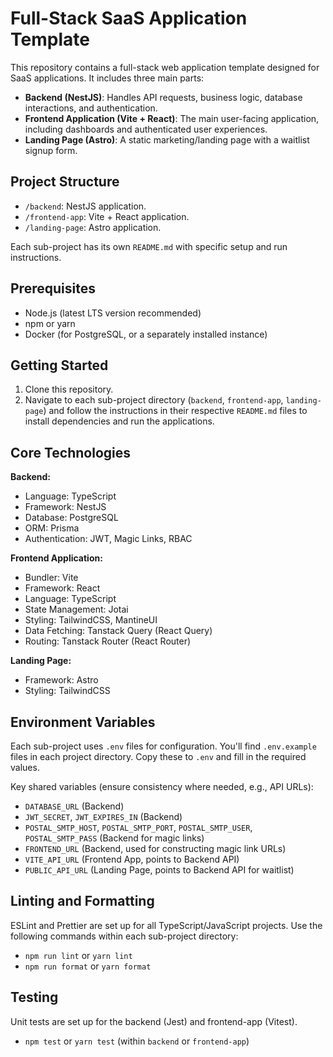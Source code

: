 # Full-Stack SaaS Application Template

This repository contains a full-stack web application template designed for SaaS applications. It includes three main parts:

- **Backend (NestJS)**: Handles API requests, business logic, database interactions, and authentication.
- **Frontend Application (Vite + React)**: The main user-facing application, including dashboards and authenticated user experiences.
- **Landing Page (Astro)**: A static marketing/landing page with a waitlist signup form.

## Project Structure

- `/backend`: NestJS application.
- `/frontend-app`: Vite + React application.
- `/landing-page`: Astro application.

Each sub-project has its own `README.md` with specific setup and run instructions.

## Prerequisites

- Node.js (latest LTS version recommended)
- npm or yarn
- Docker (for PostgreSQL, or a separately installed instance)

## Getting Started

1. Clone this repository.
2. Navigate to each sub-project directory (`backend`, `frontend-app`, `landing-page`) and follow the instructions in their respective `README.md` files to install dependencies and run the applications.

## Core Technologies

**Backend:**
- Language: TypeScript
- Framework: NestJS
- Database: PostgreSQL
- ORM: Prisma
- Authentication: JWT, Magic Links, RBAC

**Frontend Application:**
- Bundler: Vite
- Framework: React
- Language: TypeScript
- State Management: Jotai
- Styling: TailwindCSS, MantineUI
- Data Fetching: Tanstack Query (React Query)
- Routing: Tanstack Router (React Router)

**Landing Page:**
- Framework: Astro
- Styling: TailwindCSS

## Environment Variables

Each sub-project uses `.env` files for configuration. You'll find `.env.example` files in each project directory. Copy these to `.env` and fill in the required values.

Key shared variables (ensure consistency where needed, e.g., API URLs):
- `DATABASE_URL` (Backend)
- `JWT_SECRET`, `JWT_EXPIRES_IN` (Backend)
- `POSTAL_SMTP_HOST`, `POSTAL_SMTP_PORT`, `POSTAL_SMTP_USER`, `POSTAL_SMTP_PASS` (Backend for magic links)
- `FRONTEND_URL` (Backend, used for constructing magic link URLs)
- `VITE_API_URL` (Frontend App, points to Backend API)
- `PUBLIC_API_URL` (Landing Page, points to Backend API for waitlist)

## Linting and Formatting

ESLint and Prettier are set up for all TypeScript/JavaScript projects. Use the following commands within each sub-project directory:

- `npm run lint` or `yarn lint`
- `npm run format` or `yarn format`

## Testing

Unit tests are set up for the backend (Jest) and frontend-app (Vitest).

- `npm test` or `yarn test` (within `backend` or `frontend-app`)
